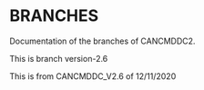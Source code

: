 # BRANCHES

Documentation of the branches of CANCMDDC2.

This is branch version-2.6

This is from CANCMDDC_V2.6 of 12/11/2020

